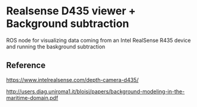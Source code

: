 # Realsense D435 viewer + Background subtraction
ROS node for visualizing data coming from an Intel RealSense R435 device and running the baskground subtraction

## Reference

https://www.intelrealsense.com/depth-camera-d435/

http://users.diag.uniroma1.it/bloisi/papers/background-modeling-in-the-maritime-domain.pdf
